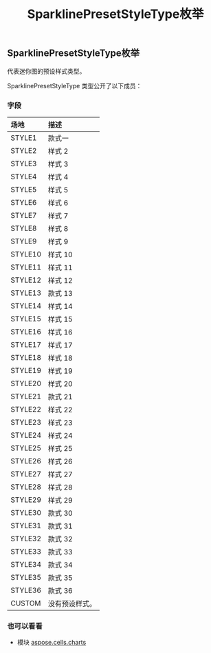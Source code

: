 ﻿---
title: SparklinePresetStyleType枚举
second_title: Aspose.Cells for Python via .NET API 参考文献
description:
type: docs
weight: 620
url: /zh/python-net/aspose.cells.charts/sparklinepresetstyletype/
is_root: false
---
## SparklinePresetStyleType枚举
代表迷你图的预设样式类型。



SparklinePresetStyleType 类型公开了以下成员：

### 字段
|场地|描述|
| :- | :- |
| STYLE1 |款式一|
| STYLE2 |样式 2|
| STYLE3 |样式 3|
| STYLE4 |样式 4|
| STYLE5 |样式 5|
| STYLE6 |样式 6|
| STYLE7 |样式 7|
| STYLE8 |样式 8|
| STYLE9 |样式 9|
| STYLE10 |样式 10|
| STYLE11 |样式 11|
| STYLE12 |样式 12|
| STYLE13 |款式 13|
| STYLE14 |样式 14|
| STYLE15 |样式 15|
| STYLE16 |样式 16|
| STYLE17 |样式 17|
| STYLE18 |样式 18|
| STYLE19 |样式 19|
| STYLE20 |样式 20|
| STYLE21 |款式 21|
| STYLE22 |样式 22|
| STYLE23 |样式 23|
| STYLE24 |样式 24|
| STYLE25 |样式 25|
| STYLE26 |样式 26|
| STYLE27 |样式 27|
| STYLE28 |样式 28|
| STYLE29 |样式 29|
| STYLE30 |款式 30|
| STYLE31 |款式 31|
| STYLE32 |款式 32|
| STYLE33 |款式 33|
| STYLE34 |款式 34|
| STYLE35 |款式 35|
| STYLE36 |款式 36|
| CUSTOM |没有预设样式。|



### 也可以看看
* 模块 [aspose.cells.charts](..)

